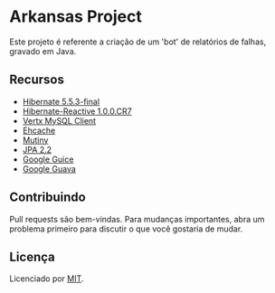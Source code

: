 # Arkansas Project

Este projeto é referente a criação de um 'bot' de relatórios de falhas, gravado em Java.

## Recursos

- [Hibernate 5.5.3-final](https://github.com/hibernate/hibernate-orm/tree/master/hibernate-core)
- [Hibernate-Reactive 1.0.0.CR7](https://github.com/hibernate/hibernate-reactive)
- [Vertx MySQL Client](https://github.com/eclipse-vertx/vertx-sql-client/tree/master/vertx-mysql-client)
- [Ehcache](https://github.com/ehcache/ehcache3)
- [Mutiny](https://github.com/smallrye/smallrye-mutiny)
- [JPA 2.2](https://github.com/hibernate/hibernate-jpa-api)
- [Google Guice](https://github.com/google/guice)
- [Google Guava](https://github.com/google/guava)

## Contribuindo
Pull requests são bem-vindas. Para mudanças importantes, abra um problema primeiro para discutir o que você gostaria de mudar.


## Licença

Licenciado por [MIT](https://choosealicense.com/licenses/mit/).
